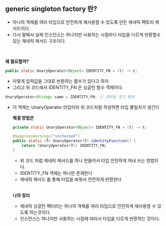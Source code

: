 ## generic singleton factory 란?

- 하나의 객체를 여러 타입으로 안전하게 재사용할 수 있도록 만든 제네릭 팩토리 메서드이다.
- 다시 말해서 실제 인스턴스는 하나지만 사용하는 시점마다 타입을 다르게 반환할수 있는 제네릭 메서드 구조이다.


<br/>

**왜 필요할까?**
```java
public static UnaryOperator<Object> IDENTITY_FN = (t) -> t;
```

- 이렇게 입력값을 그대로 반환하는 함수가 있다고 하자
- 그리고 위 코드에서 IDENTITY_FN 은 싱글턴 함수 객체이다.

```java
UnaryOperator<String> same = IDENTITY_FN; // 컴파일 경고 발생
```
- 이 객체는 UnaryOperator<Object> 타입이라 위 코드처럼 작성하면 타입 불일치가 생긴다

<br/>

**해결 방법은**
```java
private static UnaryOperator<Object> IDENTITY_FN = (t) -> t;

@SuppressWarnings("unchecked")
public static <T> UnaryOperator<T> identityFunction() {
    return (UnaryOperator<T>) IDENTITY_FN;
}
```
- 위 코드 처럼 제네릭 메서드를 하나 만들어서 타입 안전하게 꺼내 쓰는 방법이다.
- IDENTITY_FN 객체는 하나만 존재한다
- 제네릭 메서드 를 통해 타입을 바꿔서 안전하게 반환한다


<br/>

**나의 정리**
- 제네릭 싱글턴 팩터리는 하나의 객체를 여러 타입으로 안전하게 재사용할 수 있도록 하는것이다.
- 인스턴스는 하나지만 사용하는 시점에 따라서 타입을 다르게 반환하는 것이다.
